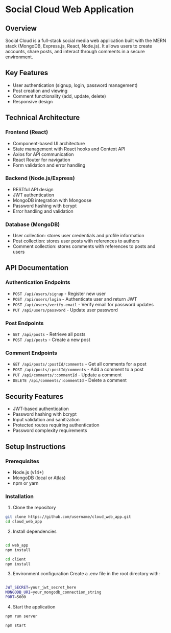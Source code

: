 # Social Cloud Web Application


## Overview
Social Cloud is a full-stack social media web application built with the MERN stack (MongoDB, Express.js, React, Node.js). It allows users to create accounts, share posts, and interact through comments in a secure environment.

## Key Features
- User authentication (signup, login, password management)
- Post creation and viewing
- Comment functionality (add, update, delete)
- Responsive design

## Technical Architecture

### Frontend (React)
- Component-based UI architecture
- State management with React hooks and Context API
- Axios for API communication
- React Router for navigation
- Form validation and error handling

### Backend (Node.js/Express)
- RESTful API design
- JWT authentication
- MongoDB integration with Mongoose
- Password hashing with bcrypt
- Error handling and validation

### Database (MongoDB)
- User collection: stores user credentials and profile information
- Post collection: stores user posts with references to authors
- Comment collection: stores comments with references to posts and users

## API Documentation

### Authentication Endpoints
- `POST /api/users/signup` - Register new user
- `POST /api/users/login` - Authenticate user and return JWT
- `POST /api/users/verify-email` - Verify email for password updates
- `PUT /api/users/password` - Update user password

### Post Endpoints
- `GET /api/posts` - Retrieve all posts
- `POST /api/posts` - Create a new post

### Comment Endpoints
- `GET /api/posts/:postId/comments` - Get all comments for a post
- `POST /api/posts/:postId/comments` - Add a comment to a post
- `PUT /api/comments/:commentId` - Update a comment
- `DELETE /api/comments/:commentId` - Delete a comment

## Security Features
- JWT-based authentication
- Password hashing with bcrypt
- Input validation and sanitization
- Protected routes requiring authentication
- Password complexity requirements

## Setup Instructions

### Prerequisites
- Node.js (v14+)
- MongoDB (local or Atlas)
- npm or yarn

### Installation
1. Clone the repository
```bash
git clone https://github.com/username/cloud_web_app.git
cd cloud_web_app
```
2. Install dependencies
```bash

cd web_app
npm install
```

```bash
cd client
npm install
```

3. Environment configuration Create a .env file in the root directory with:
```bash

JWT_SECRET=your_jwt_secret_here
MONGODB_URI=your_mongodb_connection_string
PORT=5000

```

4. Start the application
```bash
npm run server

npm start
```

